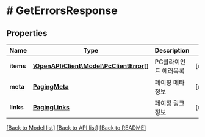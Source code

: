 # # GetErrorsResponse

## Properties

Name | Type | Description | Notes
------------ | ------------- | ------------- | -------------
**items** | [**\OpenAPI\Client\Model\PcClientError[]**](PcClientError.md) | PC클라이언트 에러목록 | [readonly]
**meta** | [**PagingMeta**](PagingMeta.md) | 페이징 메타정보 | [readonly]
**links** | [**PagingLinks**](PagingLinks.md) | 페이징 링크정보 | [readonly]

[[Back to Model list]](../../README.md#models) [[Back to API list]](../../README.md#endpoints) [[Back to README]](../../README.md)
